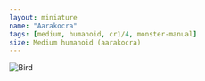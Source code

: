 ```yaml
---
layout: miniature
name: "Aarakocra"
tags: [medium, humanoid, cr1/4, monster-manual]
size: Medium humanoid (aarakocra)
---
```



![Bird](https://www.dndbeyond.com/avatars/thumbnails/7/622/420/618/636286750209394240.png)
